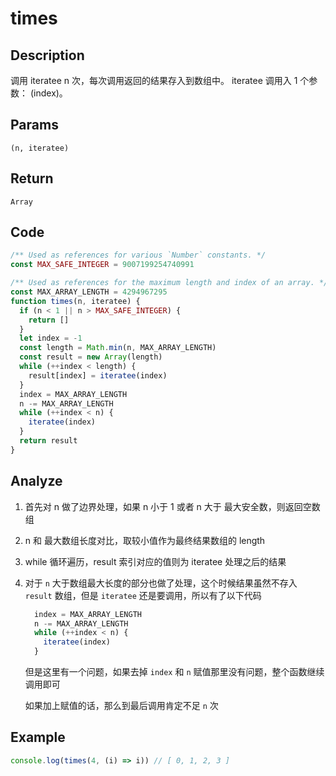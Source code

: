 # times

## Description
调用 iteratee n 次，每次调用返回的结果存入到数组中。 iteratee 调用入 1 个参数： (index)。

## Params
`(n, iteratee)`

## Return
`Array`

## Code
```js
/** Used as references for various `Number` constants. */
const MAX_SAFE_INTEGER = 9007199254740991

/** Used as references for the maximum length and index of an array. */
const MAX_ARRAY_LENGTH = 4294967295
function times(n, iteratee) {
  if (n < 1 || n > MAX_SAFE_INTEGER) {
    return []
  }
  let index = -1
  const length = Math.min(n, MAX_ARRAY_LENGTH)
  const result = new Array(length)
  while (++index < length) {
    result[index] = iteratee(index)
  }
  index = MAX_ARRAY_LENGTH
  n -= MAX_ARRAY_LENGTH
  while (++index < n) {
    iteratee(index)
  }
  return result
}
```
## Analyze
1. 首先对 n 做了边界处理，如果 n 小于 1 或者 n 大于 最大安全数，则返回空数组
   
2. n 和 最大数组长度对比，取较小值作为最终结果数组的 length
3. while 循环遍历，result 索引对应的值则为 iteratee 处理之后的结果
4. 对于 `n` 大于数组最大长度的部分也做了处理，这个时候结果虽然不存入 `result` 数组，但是 `iteratee` 还是要调用，所以有了以下代码
    ```js
      index = MAX_ARRAY_LENGTH
      n -= MAX_ARRAY_LENGTH
      while (++index < n) {
        iteratee(index)
      }
    ```
   
    但是这里有一个问题，如果去掉 `index` 和 `n` 赋值那里没有问题，整个函数继续调用即可

    如果加上赋值的话，那么到最后调用肯定不足 `n` 次

## Example
```js
console.log(times(4, (i) => i)) // [ 0, 1, 2, 3 ]
```
